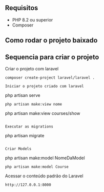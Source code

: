 ## Requisitos

* PHP 8.2 ou superior
* Composer
  
## Como rodar o projeto baixado

## Sequencia para criar o projeto
Criar o projeto com laravel
```
composer create-project laravel/laravel .

Iniciar o projeto criado com laravel
```
php artisan serve
```
php artisan make:view nome
```
php artisan make:view courses/show
```

Executar as migrations
```
php artisan migrate
```

Criar Models
```
php artisan make:model NomeDaModel
```
php artisan make:model Course
```

Acessar o conteúdo padrão do Laravel
```
http://127.0.0.1:8000
